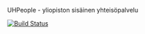 UHPeople - yliopiston sisäinen yhteisöpalvelu

[![Build Status](https://travis-ci.org/makroma/UHPeople.svg)](https://travis-ci.org/makroma/UHPeople)
